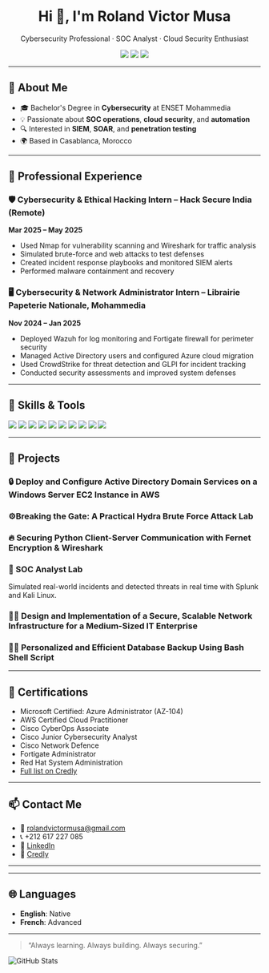 <h1 align="center">Hi 👋, I'm Roland Victor Musa</h1>

<p align="center">
Cybersecurity Professional · SOC Analyst · Cloud Security Enthusiast  
</p>

<p align="center">
  <a href="mailto:rolandvictormusa@gmail.com"><img src="https://img.shields.io/badge/Email-rolandvictormusa@gmail.com-red?style=flat-square" /></a>
  <a href="https://www.linkedin.com/in/rolandvictormusa/"><img src="https://img.shields.io/badge/LinkedIn-rolandvictormusa-blue?style=flat-square&logo=linkedin" /></a>
  <a href="https://www.credly.com/users/roland-victor-musa"><img src="https://img.shields.io/badge/Credentials-View_on_Credly-orange?style=flat-square" /></a>
</p>

---

## 🧠 About Me

- 🎓 Bachelor's Degree in **Cybersecurity** at ENSET Mohammedia  
- 💡 Passionate about **SOC operations**, **cloud security**, and **automation**  
- 🔍 Interested in **SIEM**, **SOAR**, and **penetration testing**  
- 🌍 Based in Casablanca, Morocco  

---

## 💼 Professional Experience

### 🛡️ Cybersecurity & Ethical Hacking Intern – Hack Secure India (Remote)  
**Mar 2025 – May 2025**  
- Used Nmap for vulnerability scanning and Wireshark for traffic analysis  
- Simulated brute-force and web attacks to test defenses  
- Created incident response playbooks and monitored SIEM alerts  
- Performed malware containment and recovery  

### 🖥️ Cybersecurity & Network Administrator Intern – Librairie Papeterie Nationale, Mohammedia  
**Nov 2024 – Jan 2025**  
- Deployed Wazuh for log monitoring and Fortigate firewall for perimeter security  
- Managed Active Directory users and configured Azure cloud migration  
- Used CrowdStrike for threat detection and GLPI for incident tracking  
- Conducted security assessments and improved system defenses  

---

## 🧰 Skills & Tools

<p>
  <img src="https://img.shields.io/badge/Python-3670A0?style=for-the-badge&logo=python&logoColor=ffdd54"/>
  <img src="https://img.shields.io/badge/Bash-4EAA25?style=for-the-badge&logo=gnu-bash&logoColor=white"/>
  <img src="https://img.shields.io/badge/Wazuh-005571?style=for-the-badge"/>
  <img src="https://img.shields.io/badge/Splunk-000000?style=for-the-badge&logo=splunk&logoColor=white"/>
  <img src="https://img.shields.io/badge/TheHive-FF6600?style=for-the-badge"/>
  <img src="https://img.shields.io/badge/Nmap-0070A0?style=for-the-badge"/>
  <img src="https://img.shields.io/badge/Metasploit-0000FF?style=for-the-badge"/>
  <img src="https://img.shields.io/badge/AWS-232F3E?style=for-the-badge&logo=amazon-aws"/>
  <img src="https://img.shields.io/badge/Azure-0078D4?style=for-the-badge&logo=microsoft-azure"/>
  <img src="https://img.shields.io/badge/VMware-607078?style=for-the-badge&logo=vmware"/>
</p>

---

## 🚀 Projects

### 🔒 Deploy and Configure Active Directory Domain Services on a Windows Server EC2 Instance in AWS

### ⚙️Breaking the Gate: A Practical Hydra Brute Force Attack Lab

### 🔥 Securing Python Client-Server Communication with Fernet Encryption & Wireshark

### 🧪 SOC Analyst Lab
Simulated real-world incidents and detected threats in real time with Splunk and Kali Linux.

### 🕵️‍♂️ Design and Implementation of a Secure, Scalable Network Infrastructure for a Medium-Sized IT Enterprise
### 🕵️‍♂️ Personalized and Efficient Database Backup Using Bash Shell Script

---

## 🏅 Certifications

- Microsoft Certified: Azure Administrator (AZ-104)
- AWS Certified Cloud Practitioner
- Cisco CyberOps Associate
- Cisco Junior Cybersecurity Analyst
- Cisco Network Defence
- Fortigate Administrator
- Red Hat System Administration
- [Full list on Credly](https://www.credly.com/users/roland-victor-musa)

---

## 📫 Contact Me

- 📧 rolandvictormusa@gmail.com
- 📞 +212 617 227 085  
- 💼 [LinkedIn](https://www.linkedin.com/in/rolandvictormusa)  
- 📜 [Credly](https://www.credly.com/users/roland-victor-musa)

---


---

## 🌐 Languages  
- **English**: Native  
- **French**: Advanced  

---
> “Always learning. Always building. Always securing.”

![GitHub Stats](https://github-readme-stats.vercel.app/api?username=yourusername&show_icons=true&theme=dark) <!-- UPDATE USERNAME -->
